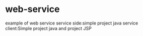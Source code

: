 # web-service
example of web service 
service side:simple project java
service client:Simple project java and project JSP
